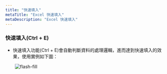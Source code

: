 ```yaml
---
title: "快速填入"
metaTitle: "Excel 快速填入"
metaDescription: "Excel 快速填入"
---
```


### 快速填入(Ctrl + E)

- 快速填入功能(Ctrl + E)會自動判斷資料的處理邏輯，進而達到快速填入的效果，使用實例如下圖：

<div style="margin-left:30px;">

<img src="https://imgur.com/AaZsvjU.gif" alt="flash-fill" />

</div>